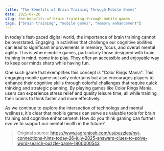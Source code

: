 ```yaml
---
title: "The Benefits of Brain Training Through Mobile Games"
date: 2025-07-26
slug: the-benefits-of-brain-training-through-mobile-games
tags: ["brain training", "mobile games", "memory enhancement"]
---
```

In today's fast-paced digital world, the importance of brain training cannot be overstated. Engaging in activities that challenge our cognitive abilities can lead to significant improvements in memory, focus, and overall mental agility. This is where mobile games, particularly those designed with brain training in mind, come into play. They offer an accessible and enjoyable way to keep our minds sharp while having fun.

One such game that exemplifies this concept is "Color Rings Mania". This engaging mobile game not only entertains but also encourages players to enhance their cognitive skills through colorful challenges that require quick thinking and strategic planning. By playing games like Color Rings Mania, users can experience stress relief and quality leisure time, all while training their brains to think faster and more effectively.

As we continue to explore the intersection of technology and mental wellness, it's clear that mobile games can serve as valuable tools for brain training and cognitive enhancement. How do you think gaming can further evolve to support our mental health in the future?
> Original source: https://www.jagranjosh.com/us/puzzles/nyt-connections-hints-today-26-july-2025-answers-clues-to-solve-word-search-puzzle-game-1860000543